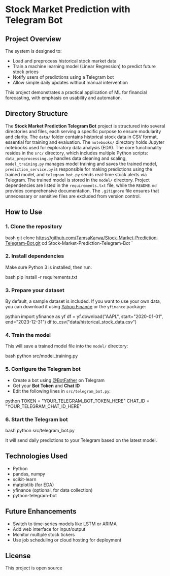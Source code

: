 # Stock Market Prediction with Telegram Bot

## Project Overview
The system is designed to:

- Load and preprocess historical stock market data
- Train a machine learning model (Linear Regression) to predict future stock prices
- Notify users of predictions using a Telegram bot
- Allow simple daily updates without manual intervention

This project demonstrates a practical application of ML for financial forecasting, with emphasis on usability and automation.

## Directory Structure
The **Stock Market Prediction Telegram Bot** project is structured into several directories and files, each serving a specific purpose to ensure modularity and clarity. The `data/` folder contains historical stock data in CSV format, essential for training and evaluation. The `notebooks/` directory holds Jupyter notebooks used for exploratory data analysis (EDA). The core functionality resides in the `src/` directory, which includes multiple Python scripts: `data_preprocessing.py` handles data cleaning and scaling, `model_training.py` manages model training and saves the trained model, `prediction_service.py` is responsible for making predictions using the trained model, and `telegram_bot.py` sends real-time stock alerts via Telegram. The trained model is stored in the `model/` directory. Project dependencies are listed in the `requirements.txt` file, while the `README.md` provides comprehensive documentation. The `.gitignore` file ensures that unnecessary or sensitive files are excluded from version control.

## How to Use

### 1. Clone the repository

bash
git clone https://github.com/TamsaKarwa/Stock-Market-Prediction-Telegram-Bot.git
cd Stock-Market-Prediction-Telegram-Bot
`
### 2. Install dependencies

Make sure Python 3 is installed, then run:

bash
pip install -r requirements.txt

### 3. Prepare your dataset

By default, a sample dataset is included. If you want to use your own data, you can download it using [Yahoo Finance](https://finance.yahoo.com) or the `yfinance` package:

python
import yfinance as yf
df = yf.download("AAPL", start="2020-01-01", end="2023-12-31")
df.to_csv("data/historical_stock_data.csv")

### 4. Train the model

This will save a trained model file into the `model/` directory:

bash
python src/model_training.py

### 5. Configure the Telegram bot

* Create a bot using [@BotFather](https://t.me/BotFather) on Telegram
* Get your **Bot Token** and **Chat ID**
* Edit the following lines in `src/telegram_bot.py`:

python
TOKEN = "YOUR_TELEGRAM_BOT_TOKEN_HERE"
CHAT_ID = "YOUR_TELEGRAM_CHAT_ID_HERE"

### 6. Start the Telegram bot

bash
python src/telegram_bot.py


It will send daily predictions to your Telegram based on the latest model.

## Technologies Used

* Python
* pandas, numpy
* scikit-learn
* matplotlib (for EDA)
* yfinance (optional, for data collection)
* python-telegram-bot

## Future Enhancements

* Switch to time-series models like LSTM or ARIMA
* Add web interface for input/output
* Monitor multiple stock tickers
* Use job scheduling or cloud hosting for deployment

## License

This project is open source 
